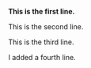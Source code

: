 **This is the first line.**

This is the second line.

This is the third line.

I added a fourth line.